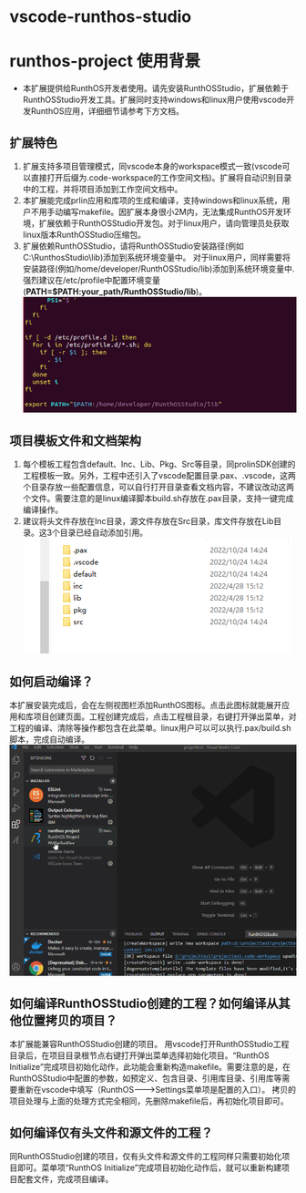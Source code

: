 # vscode-runthos-studio
# runthos-project 使用背景

- 本扩展提供给RunthOS开发者使用。请先安装RunthOSStudio，扩展依赖于RunthOSStudio开发工具。扩展同时支持windows和linux用户使用vscode开发RunthOS应用，详细细节请参考下方文档。

## 扩展特色
1. 扩展支持多项目管理模式，同vscode本身的workspace模式一致(vscode可以直接打开后缀为.code-workspace的工作空间文档)。扩展将自动识别目录中的工程，并将项目添加到工作空间文档中。
2. 本扩展能完成prlin应用和库项的生成和编译，支持windows和linux系统，用户不用手动编写makefile。因扩展本身很小2M内，无法集成RunthOS开发环境，扩展依赖于RunthOSStudio开发包。对于linux用户，请向管理员处获取linux版本RunthOSStudio压缩包。
3. 扩展依赖RunthOSStudio，请将RunthOSStudio安装路径(例如C:\RunthosStudio\lib)添加到系统环境变量中。 对于linux用户，同样需要将安装路径(例如/home/developer/RunthOSStudio/lib)添加到系统环境变量中. 强烈建议在/etc/profile中配置环境变量(**PATH=$PATH:your_path/RunthOSStudio/lib**)。 
![add env path(etc/profile)](https://github.com/PAXSwTool/vscode-runthos-studio/raw/main/linux.etc.profile.png)

## 项目模板文件和文档架构
	
1. 每个模板工程包含default、Inc、Lib、Pkg、Src等目录，同prolinSDK创建的工程模板一致。另外，工程中还引入了vscode配置目录.pax、.vscode，这两个目录存放一些配置信息，可以自行打开目录查看文档内容，不建议改动这两个文件。需要注意的是linux编译脚本build.sh存放在.pax目录，支持一键完成编译操作。  
2. 建议将头文件存放在Inc目录，源文件存放在Src目录，库文件存放在Lib目录。这3个目录已经自动添加引用。  
![RunthOS project template](https://github.com/PAXSwTool/vscode-runthos-studio/raw/main/RunthOS-project-template.png)


## 如何启动编译？

本扩展安装完成后，会在左侧视图栏添加RunthOS图标。点击此图标就能展开应用和库项目创建页面。工程创建完成后，点击工程根目录，右键打开弹出菜单，对工程的编译、清除等操作都包含在此菜单。linux用户可以可以执行.pax/build.sh脚本，完成自动编译。
![build RunthOS project](https://github.com/PAXSwTool/vscode-runthos-studio/raw/main/build-runthos-project.gif)


## 如何编译RunthOSStudio创建的工程？如何编译从其他位置拷贝的项目？

本扩展能兼容RunthOSStudio创建的项目。 用vscode打开RunthOSStudio工程目录后，在项目目录根节点右键打开弹出菜单选择初始化项目。“RunthOS Initialize”完成项目初始化动作，此功能会重新构造makefile。需要注意的是，在RunthOSStudio中配置的参数，如预定义、包含目录、引用库目录、引用库等需要重新在vscode中填写（RunthOS--->Settings菜单项是配置的入口）。
拷贝的项目处理与上面的处理方式完全相同，先删除makefile后，再初始化项目即可。

## 如何编译仅有头文件和源文件的工程？

同RunthOSStudio创建的项目，仅有头文件和源文件的工程同样只需要初始化项目即可。菜单项“RunthOS Initialize”完成项目初始化动作后，就可以重新构建项目配套文件，完成项目编译。

